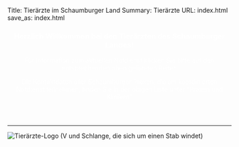 Title: Tierärzte im Schaumburger Land
Summary: Tierärzte
URL: index.html
save_as: index.html

<!-- The previous two lines make this the Homepage -->

<header markdown="1" class="image-bg-fluid-height" style="background: url('./images/img02.JPG') no-repeat center center scroll; color:white;">

### Herzlich Willkommen bei den Tierärzten des Schaumburger Landes!

Für Information zum aktuellen Notdienst klicken Sie bitte auf den entsprechenden oben gelisteten Reiter.

Die Kontaktdaten aller Schaumburger Praxen, die am koordinierten Notdienst teilnehmen, finden Sie in der obigen Liste unter "Praxen und Kliniken"


</header>


* * * * * *

<img class="img-responsive img-center right" src="./images/vetmed_logo.svg" alt="Tierärzte-Logo (V und Schlange, die sich um einen Stab windet)">
